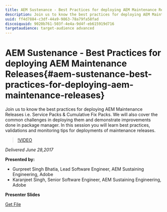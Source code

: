 ```yaml
---
title: AEM Sustenance - Best Practices for deploying AEM Maintenance Releases
description: Join us to know the best practices for deploying AEM Maintenance Releases i.e. Service Packs & Cumulative Fix Packs. We will also cover the common challenges in deploying them and demonstrate improvements done in package manager. In this session you will learn best practices, validations and monitoring tips for deployments of maintenance releases.
uuid: ff4d7884-c3df-44a9-9863-78a79fa58fad
discoiquuid: 9020b761-503f-4e4a-9d4f-eb615919d716
targetaudience: target-audience advanced
---
```


# AEM Sustenance - Best Practices for deploying AEM Maintenance Releases{#aem-sustenance-best-practices-for-deploying-aem-maintenance-releases}

Join us to know the best practices for deploying AEM Maintenance Releases i.e. Service Packs & Cumulative Fix Packs. We will also cover the common challenges in deploying them and demonstrate improvements done in package manager. In this session you will learn best practices, validations and monitoring tips for deployments of maintenance releases.

>[!VIDEO](https://video.tv.adobe.com/v/18982/?quality=9)

*Delivered June 28,2017*

**Presented by:**

* Gurpreet Singh Bhatia, Lead Software Engineer, AEM Sustaining Engineering, Adobe
* Karanjeet Singh, Senior Software Engineer, AEM Sustaining Engineering, Adobe

**Presenter Slides**

[Get File](assets/aem-sustenance-best-practices-gems.pdf)
<!--
[Get back to the Overview](https://helpx.adobe.com/experience-manager/kt/eseminars/gems/aem-index.html)
-->
